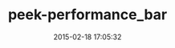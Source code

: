 ---
layout: post
title:  "peek-performance_bar"
repo:   "peek/peek-performance_bar"
date:   2015-02-18 17:05:32
gemurl: https://github.com/peek/peek-performance_bar
---